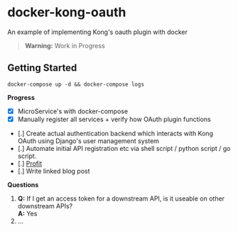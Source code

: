 # docker-kong-oauth
An example of implementing Kong's oauth plugin with docker

> **Warning:** Work in Progress

## Getting Started

```
docker-compose up -d && docker-compose logs
```


**Progress**

* [x] MicroService's with docker-compose
* [x] Manually register all services + verify how OAuth plugin functions
* [.] Create actual authentication backend which interacts with Kong OAuth using Django's user management system
* [.] Automate initial API registration etc via shell script / python script / go script. 
* [.] [Profit](http://www.lstreetc.com/wp-content/uploads/2014/04/Underpants-Gnomes.png)
* [.] Write linked blog post



**Questions**

1. **Q:** If I get an access token for a downstream API, is it useable on other downstream APIs? <br/>
**A:** Yes
1. ...